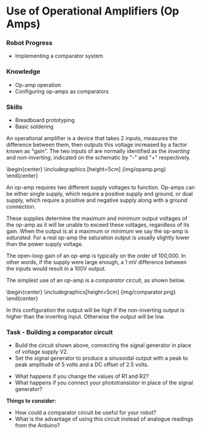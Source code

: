 # Use of Operational Amplifiers (Op Amps)

### Robot Progress
* Implementing a comparator system

### Knowledge
* Op-amp operation
* Configuring op-amps as comparators

### Skills
* Breadboard prototyping
* Basic soldering

An operational amplifier is a device that takes 2 inputs, measures the difference between them, then outputs this voltage increased by a factor known as "gain". The two inputs of are normally identified as the *inverting* and *non-inverting*, indicated on the schematic by "-" and "+" respectively.

\begin{center} \includegraphics [height=5cm] {img/opamp.png} \end{center}

An op-amp requires two different supply voltages to function. Op-amps can be either single supply, which require a positive supply and ground, or dual supply, which require a positive and negative supply along with a ground connection.

These supplies determine the maximum and minimum output voltages of the op-amp as it will be unable to exceed these voltages, regardless of its gain. When the output is at a maximum or minimum we say the op-amp is *saturated*. For a real op-amp the saturation output is usually slightly lower than the power supply voltage.

The open-loop gain of an op-amp is typically on the order of 100,000. In other words, if the supply were large enough, a 1 mV difference between the inputs would result in a 100V output.

The simplest use of an op-amp is a *comparator* circuit, as shown below.

\begin{center} \includegraphics[height=5cm] {img/comparator.png} \end{center}

In this configuration the output will be high if the non-inverting output is higher than the inverting input. Otherwise the output will be low.

### Task - Building a comparator circuit
* Build the circuit shown above, connecting the signal generator in place of voltage supply V2. 
* Set the signal generator to produce a sinusoidal output with a peak to peak amplitude of 5 volts and a DC offset of 2.5 volts. 

- What happens if you change the values of R1 and R2?
- What happens if you connect your phototransistor in place of the signal generator?

**Things to consider:**

- How could a comparator circuit be useful for your robot?
- What is the advantage of using this circuit instead of analogue readings from the Arduino?